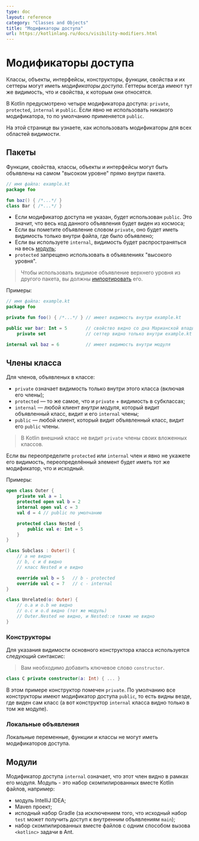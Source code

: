 ```yaml
---
type: doc
layout: reference
category: "Classes and Objects"
title: "Модификаторы доступа"
url: https://kotlinlang.ru/docs/visibility-modifiers.html
---
```


<!-- При переводе статьи оригинальная версия была от 14 September 2021 -->

<!-- # Visibility modifiers -->
# Модификаторы доступа

<!-- Classes, objects, interfaces, constructors, and functions, as well as properties and their setters, can have *visibility modifiers*.
Getters always have the same visibility as their properties. --> 
Классы, объекты, интерфейсы, конструкторы, функции, свойства и их сеттеры могут иметь *модификаторы доступа*.
Геттеры всегда имеют тут же видимость, что и свойства, к которым они относятся.

<!-- There are four visibility modifiers in Kotlin: `private`, `protected`, `internal`, and `public`.
The default visibility is `public`. -->
В Kotlin предусмотрено четыре модификатора доступа: `private`, `protected`, `internal` и `public`.
Если явно не использовать никакого модификатора, то по умолчанию применяется `public`.

<!-- On this page, you'll learn how the modifiers apply to different types of declaring scopes. -->
На этой странице вы узнаете, как использовать модификаторы для всех областей видимости.

<a name="packages"></a>
<!-- ## Packages -->
## Пакеты

<!--Functions, properties, classes, objects, and interfaces can be declared at the "top-level" directly inside a package:-->
Функции, свойства, классы, объекты и интерфейсы могут быть объявлены на самом "высоком уровне" прямо внутри пакета.

```kotlin
// имя файла: example.kt
package foo

fun baz() { /*...*/ }
class Bar { /*...*/ }
```

<!-- * If you don’t use a visibility modifier, `public` is used by default, which means that your declarations will be
  visible everywhere.
* If you mark a declaration as `private`, it will only be visible inside the file that contains the declaration.
* If you mark it as `internal`, it will be visible everywhere in the same [module](#modules).
* The `protected` modifier is not available for top-level declarations. -->
* Если модификатор доступа не указан, будет использован `public`. Это значит, что весь код данного объявления будет виден из космоса;
* Если вы пометите объявление словом `private`, оно будет иметь видимость только внутри файла, где было объявлено;
* Если вы используете `internal`, видимость будет распространяться на весь [модуль](visibility-modifiers.html#modules);
* `protected` запрещено использовать в объявлениях "высокого уровня".

<!-- >To use a visible top-level declaration from another package, you should [import](packages.md#imports) it. -->
> Чтобы использовать видимое объявление верхнего уровня из другого пакета, вы должны [импортировать](packages.html#imports) его.

<!-- Examples: -->
Примеры:

```kotlin
// имя файла: example.kt
package foo

private fun foo() { /*...*/ } // имеет видимость внутри example.kt

public var bar: Int = 5       // свойство видно со дна Марианской впадины
    private set               // сеттер видно только внутри example.kt

internal val baz = 6          // имеет видимость внутри модуля
```

<a name="class-members"></a>
<!-- ## Class members -->
## Члены класса

<!-- For members declared inside a class: -->
Для членов, объявленых в классе:

<!-- * `private` means that the member is visible inside this class only (including all its members).
* `protected` means that the member has the same visibility as one marked as `private`, but that it is also visible in subclasses.
* `internal` means that any client *inside this module* who sees the declaring class sees its `internal` members.
* `public` means that any client who sees the declaring class sees its `public` members. -->
* `private` означает видимость только внутри этого класса (включая его члены);
* `protected` — то же самое, что и `private` + видимость в субклассах;
* `internal` — любой клиент *внутри модуля*, который видит объявленный класс, видит и его `internal` члены;
* `public` — любой клиент, который видит объявленный класс, видит его `public` члены.

<!-- > In Kotlin, an outer class does not see private members of its inner classes. -->
> В Kotlin внешний класс не видит `private` члены своих вложенных классов.

<!-- If you override a `protected` or an `internal` member and do not specify the visibility explicitly, the overriding member
will also have the same visibility as the original. -->
Если вы переопределите `protected` или `internal` член и явно не укажете его видимость,
переопределённый элемент будет иметь тот же модификатор, что и исходный.

<!-- Examples: -->
Примеры:

```kotlin
open class Outer {
    private val a = 1
    protected open val b = 2
    internal open val c = 3
    val d = 4 // public по умолчанию

    protected class Nested {
        public val e: Int = 5
    }
}

class Subclass : Outer() {
    // a не видно
    // b, c и d видно
    // класс Nested и e видно

    override val b = 5   // b - protected
    override val c = 7   // c - internal
}

class Unrelated(o: Outer) {
    // o.a и o.b не видно
    // o.c и o.d видно (тот же модуль)
    // Outer.Nested не видно, и Nested::e также не видно
}
```

<a name="constructors"></a>
<!-- ### Constructors -->
### Конструкторы

<!-- Use the following syntax to specify the visibility of the primary constructor of a class: -->
Для указания видимости основного конструктора класса используется следующий синтаксис:

<!-- > You need to add an explicit `constructor` keyword. -->
> Вам необходимо добавить ключевое слово `constructor`.

```kotlin
class C private constructor(a: Int) { ... }
```

<!-- Here the constructor is private. By default, all constructors are `public`, which effectively
amounts to them being visible everywhere the class is visible (this means that a constructor of an `internal` class is only
visible within the same module). -->
В этом примере конструктор помечен `private`. По умолчанию все конструкторы имеют модификатор доступа `public`,
то есть видны везде, где виден сам класс (а вот конструктор `internal` класса видно только в том же модуле).

<a name="local-declarations"></a>
<!-- ### Local declarations -->
### Локальные объявления

<!-- Local variables, functions, and classes can't have visibility modifiers. -->
Локальные переменные, функции и классы не могут иметь модификаторов доступа. <!-- rcd27: неожиданно... --> <!-- StarHamster: реально -->

<a name="modules"></a>
<!-- ## Modules -->
## Модули

<!-- The `internal` visibility modifier means that the member is visible within the same module. More specifically,
a module is a set of Kotlin files compiled together, for example: -->
Модификатор доступа `internal` означает, что этот член видно в рамках его модуля.
Модуль - это набор скомпилированных вместе Kotlin файлов, например:

<!-- * An IntelliJ IDEA module.
* A Maven project.
* A Gradle source set (with the exception that the `test` source set can access the internal declarations of `main`).
* A set of files compiled with one invocation of the `<kotlinc>` Ant task. -->
* модуль IntelliJ IDEA;
* Maven проект;
* исподный набор Gradle (за исключением того, что исходный набор `test` может получить доступ к внутренним объявлениям `main`);
* набор скомпилированных вместе файлов с одним способом вызова `<kotlinc>` задачи в Ant.
